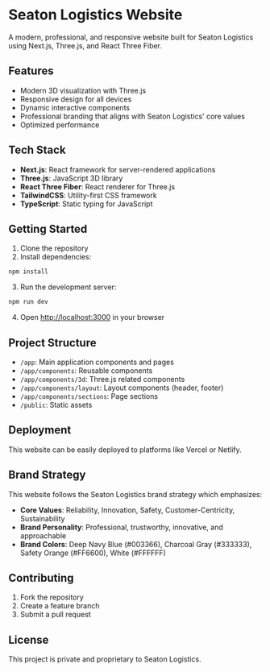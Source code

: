 # Seaton Logistics Website

A modern, professional, and responsive website built for Seaton Logistics using Next.js, Three.js, and React Three Fiber.

## Features

- Modern 3D visualization with Three.js
- Responsive design for all devices
- Dynamic interactive components
- Professional branding that aligns with Seaton Logistics' core values
- Optimized performance

## Tech Stack

- **Next.js**: React framework for server-rendered applications
- **Three.js**: JavaScript 3D library
- **React Three Fiber**: React renderer for Three.js
- **TailwindCSS**: Utility-first CSS framework
- **TypeScript**: Static typing for JavaScript

## Getting Started

1. Clone the repository
2. Install dependencies:

```bash
npm install
```

3. Run the development server:

```bash
npm run dev
```

4. Open [http://localhost:3000](http://localhost:3000) in your browser

## Project Structure

- `/app`: Main application components and pages
- `/app/components`: Reusable components
- `/app/components/3d`: Three.js related components
- `/app/components/layout`: Layout components (header, footer)
- `/app/components/sections`: Page sections
- `/public`: Static assets

## Deployment

This website can be easily deployed to platforms like Vercel or Netlify.

## Brand Strategy

This website follows the Seaton Logistics brand strategy which emphasizes:

- **Core Values**: Reliability, Innovation, Safety, Customer-Centricity, Sustainability
- **Brand Personality**: Professional, trustworthy, innovative, and approachable
- **Brand Colors**: Deep Navy Blue (#003366), Charcoal Gray (#333333), Safety Orange (#FF6600), White (#FFFFFF)

## Contributing

1. Fork the repository
2. Create a feature branch
3. Submit a pull request

## License

This project is private and proprietary to Seaton Logistics.